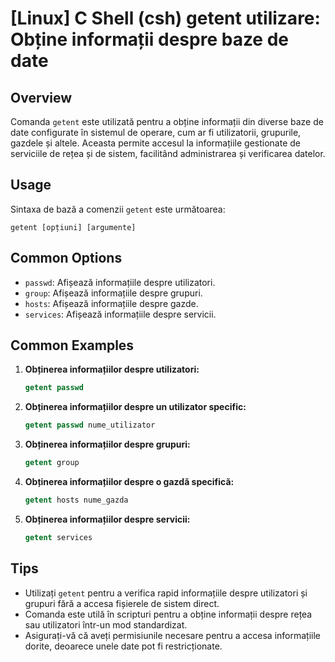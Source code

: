 # [Linux] C Shell (csh) getent utilizare: Obține informații despre baze de date

## Overview
Comanda `getent` este utilizată pentru a obține informații din diverse baze de date configurate în sistemul de operare, cum ar fi utilizatorii, grupurile, gazdele și altele. Aceasta permite accesul la informațiile gestionate de serviciile de rețea și de sistem, facilitând administrarea și verificarea datelor.

## Usage
Sintaxa de bază a comenzii `getent` este următoarea:

```
getent [opțiuni] [argumente]
```

## Common Options
- `passwd`: Afișează informațiile despre utilizatori.
- `group`: Afișează informațiile despre grupuri.
- `hosts`: Afișează informațiile despre gazde.
- `services`: Afișează informațiile despre servicii.

## Common Examples
1. **Obținerea informațiilor despre utilizatori:**
   ```csh
   getent passwd
   ```

2. **Obținerea informațiilor despre un utilizator specific:**
   ```csh
   getent passwd nume_utilizator
   ```

3. **Obținerea informațiilor despre grupuri:**
   ```csh
   getent group
   ```

4. **Obținerea informațiilor despre o gazdă specifică:**
   ```csh
   getent hosts nume_gazda
   ```

5. **Obținerea informațiilor despre servicii:**
   ```csh
   getent services
   ```

## Tips
- Utilizați `getent` pentru a verifica rapid informațiile despre utilizatori și grupuri fără a accesa fișierele de sistem direct.
- Comanda este utilă în scripturi pentru a obține informații despre rețea sau utilizatori într-un mod standardizat.
- Asigurați-vă că aveți permisiunile necesare pentru a accesa informațiile dorite, deoarece unele date pot fi restricționate.
